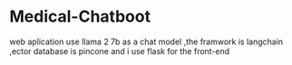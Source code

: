 # Medical-Chatboot
web aplication use llama 2 7b as a chat model ,the framwork is langchain ,ector database is pincone and i use flask for the front-end


